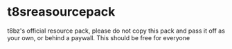 # t8sreasourcepack
t8bz's official resource pack, please do not copy this pack and pass it off as your own, or behind a paywall. This should be free for everyone
